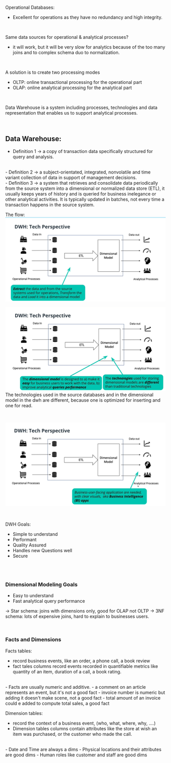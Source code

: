 Operational Databases:
- Excellent for operations as they have no redundancy and high integrity.

<br/>

Same data sources for operational & analytical processes?
- it will work, but it will be very slow for analytics because of the too many joins and to complex schema duo to normalization.

<br/>

A solution is to create two processing modes
- OLTP: online transactional processing for the operational part
- OLAP: online analytical processing for the analytical part

<br/>

Data Warehouse is a system including processes, technologies and data representation that enables us to support analytical processes.

<br/>

## Data Warehouse:
- Definition 1 -> a copy of transaction data specifically structured for query and analysis.
<br/>
- Definition 2 -> a subject-orientated, integrated, nonvolatile and time variant collection of data in support of management decisions.
<br/>
- Definition 3 -> a system that retrieves and consolidate data periodically from the source system into a dimensional or normalized data store (ETL), it usually keeps years of history and is queried for business inelegance or other analytical activities. It is typically updated in batches, not every time a transaction happens in the source system.

<br/>

The flow:
![](images/etl.png)

![](images/dim.png)
The technologies used in the source databases and in the dimensional model in the dwh are different, because one is optimized for inserting and one for read.

<br/>

![](images/report.png)

<br/>

DWH Goals:
- Simple to understand
- Performant
- Quality Assured 
- Handles new Questions well
- Secure

<br/>
<br/>

### Dimensional Modeling Goals
- Easy to understand 
- Fast analytical query performance

-> Star schema: joins with dimensions only, good for OLAP not OLTP
-> 3NF schema: lots of expensive joins, hard to explain to businesses users.

<br/>

### Facts and Dimensions
Facts tables:
- record business events, like an order, a phone call, a book review
- fact tales columns record events recorded in quantifiable metrics like quantity of an item, duration of a call, a book rating.
<br/>
- Facts are usually numeric and additive.
- a comment on an article represents an event, but it's not a good fact
- invoice number is numeric but adding it doesn't make scene, not a good fact
- total amount of an invoice could e added to compute total sales, a good fact

<br/>

Dimension tables:
- record the context of a business event, (who, what, where, why, ....)
- Dimension tables columns contain attributes like the store at wish an item was purchased, or the customer who made the call.
<br/>
- Date and Time are always a dims
- Physical locations and their attributes are good dims
- Human roles like customer and staff are good dims
